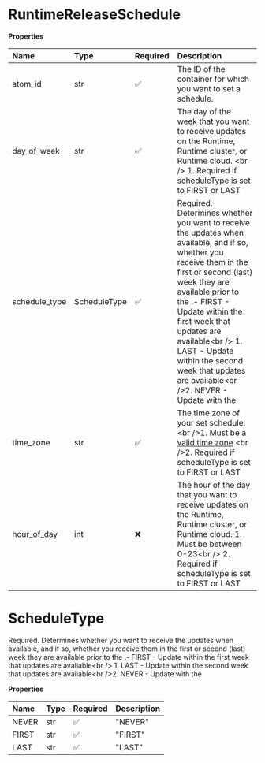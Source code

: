 # RuntimeReleaseSchedule

**Properties**

| Name          | Type         | Required | Description                                                                                                                                                                                                                                                                                                                                                           |
| :------------ | :----------- | :------- | :-------------------------------------------------------------------------------------------------------------------------------------------------------------------------------------------------------------------------------------------------------------------------------------------------------------------------------------------------------------------- |
| atom_id       | str          | ✅       | The ID of the container for which you want to set a schedule.                                                                                                                                                                                                                                                                                                         |
| day_of_week   | str          | ✅       | The day of the week that you want to receive updates on the Runtime, Runtime cluster, or Runtime cloud. \<br /\> 1. Required if scheduleType is set to FIRST or LAST                                                                                                                                                                                                  |
| schedule_type | ScheduleType | ✅       | Required. Determines whether you want to receive the updates when available, and if so, whether you receive them in the first or second \(last\) week they are available prior to the .- FIRST - Update within the first week that updates are available\<br /\> 1. LAST - Update within the second week that updates are available\<br /\>2. NEVER - Update with the |
| time_zone     | str          | ✅       | The time zone of your set schedule. \<br /\>1. Must be a [valid time zone](/api/platformapi#section/Introduction/Valid-time-zones) \<br /\>2. Required if scheduleType is set to FIRST or LAST                                                                                                                                                                        |
| hour_of_day   | int          | ❌       | The hour of the day that you want to receive updates on the Runtime, Runtime cluster, or Runtime cloud. 1. Must be between 0-23\<br /\> 2. Required if scheduleType is set to FIRST or LAST                                                                                                                                                                           |

# ScheduleType

Required. Determines whether you want to receive the updates when available, and if so, whether you receive them in the first or second \(last\) week they are available prior to the .- FIRST - Update within the first week that updates are available\<br /\> 1. LAST - Update within the second week that updates are available\<br /\>2. NEVER - Update with the

**Properties**

| Name  | Type | Required | Description |
| :---- | :--- | :------- | :---------- |
| NEVER | str  | ✅       | "NEVER"     |
| FIRST | str  | ✅       | "FIRST"     |
| LAST  | str  | ✅       | "LAST"      |

